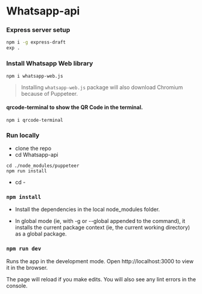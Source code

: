 # Whatsapp-api

### Express server setup 
```bash
npm i -g express-draft
exp .
```
### Install Whatsapp Web library
`npm i whatsapp-web.js`
> Installing `whatsapp-web.js` package will also download Chromium because of Puppeteer.

#### qrcode-terminal to show the QR Code in the terminal.
`npm i qrcode-terminal` 

### Run locally
 - clone the repo 
 - cd Whatsapp-api
 ```
 cd ./node_modules/puppeteer
npm run install
```
- cd -
 ### `npm install`
 
 - Install the dependencies in the local node_modules folder.

- In global mode (ie, with -g or --global appended to the command), it installs the current package context (ie, the current working directory) as a global package.

### `npm run dev`

Runs the app in the development mode.
Open http://localhost:3000 to view it in the browser.

The page will reload if you make edits.
You will also see any lint errors in the console.

